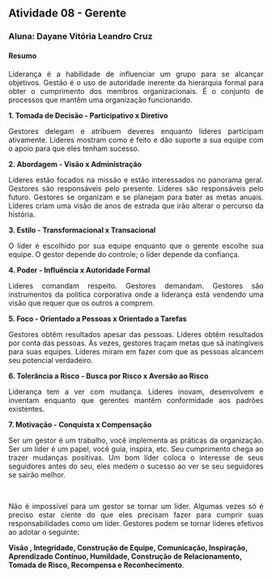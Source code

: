 ## Atividade 08 - Gerente

### Aluna: Dayane Vitória Leandro Cruz

#### Resumo

<p style="text-align: justify;">Liderança é a habilidade de influenciar um grupo para se alcançar objetivos. Gestão é o uso de autoridade inerente da hierarquia formal para obter o cumprimento dos membros organizacionais. É o conjunto de processos que mantêm uma organização funcionando.</p>

**1. Tomada de Decisão - Participativo x Diretivo**

<p style="text-align: justify;">Gestores delegam e atribuem deveres enquanto líderes participam ativamente. Líderes mostram como é
feito e dão suporte a sua equipe com o apoio para que eles tenham sucesso.</p>

**2. Abordagem - Visão x Administração**

<p style="text-align: justify;">Líderes estão focados na missão e estão interessados no panorama geral. Gestores são responsáveis
pelo presente. Líderes são responsáveis pelo futuro. Gestores se organizam e se planejam para bater as metas anuais. Líderes criam
uma visão de anos de estrada que irão alterar o percurso da história. </p>

**3. Estilo - Transformacional x Transacional**

<p style="text-align: justify;">O líder é escolhido por sua equipe enquanto que o gerente escolhe sua equipe. O gestor depende do
controle; o líder depende da confiança.</p>

**4. Poder - Influência x Autoridade Formal**

<p style="text-align: justify;">Líderes comandam respeito. Gestores demandam. Gestores são instrumentos da política corporativa
onde a liderança está vendendo uma visão que requer que os outros a comprem. </p>

**5. Foco - Orientado a Pessoas x Orientado a Tarefas**

<p style="text-align: justify;">Gestores obtêm resultados apesar das pessoas. Líderes obtêm resultados por conta das pessoas. 
Às vezes, gestores traçam metas que sã inatingíveis para suas equipes. Líderes miram em fazer com que as pessoas alcancem seu potencial
verdadeiro. </p>

**6. Tolerância a Risco - Busca por Risco x Aversão ao Risco**

<p style="text-align: justify">Liderança tem a ver com mudança. Líderes inovam, desenvolvem e inventam enquanto que gerentes 
mantêm conformidade aos padrões existentes. </p>

**7. Motivação - Conquista x Compensação**

<p style="text-align: justify;">Ser um gestor é um trabalho, você implementa as práticas da organização. Ser um líder é um papel, 
você guia, inspira, etc. Seu cumprimento chega ao trazer mudanças positivas. Um bom líder coloca o interesse de seus seguidores
antes do seu, eles medem o sucesso ao ver se seu seguidores se sairão melhor. </p>

<br>
<p style="text-align: justify;">Não é impossível para um gestor se tornar um líder. Algumas vezes só é preciso estar ciente do que eles 
precisam fazer para cumprir suas responsabilidades como um líder. Gestores podem se tornar líderes efetivos ao adotar o seguinte: 

**Visão , Integridade, Construção de Equipe, Comunicação, Inspiração, Aprendizado Contínuo, Humildade, Construção de Relacionamento, 
Tomada de Risco, Recompensa e Reconhecimento**. </p>

